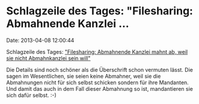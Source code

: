 Schlagzeile des Tages: \"Filesharing: Abmahnende Kanzlei \...
=============================================================

Date: 2013-04-08 12:00:44

Schlagzeile des Tages: [\"Filesharing: Abmahnende Kanzlei mahnt ab, weil
sie nicht Abmahnkanzlei sein
will\"](http://www.heise.de/tp/blogs/6/154058)

Die Details sind noch schöner als die Überschrift schon vermuten lässt.
Die sagen im Wesentlichen, sie seien keine Abmahner, weil sie die
Abmahnungen nicht für sich selbst schicken sondern für ihre Mandanten.
Und damit das auch in dem Fall dieser Abmahnung so ist, mandantieren sie
sich dafür selbst. :-)
